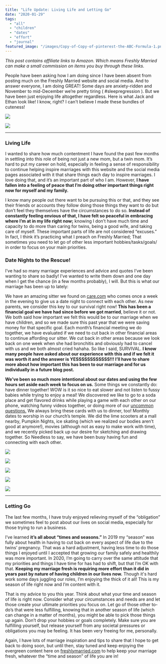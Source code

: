 ```yaml
---
title: "Life Update: Living Life and Letting Go"
date: "2020-01-29"
tags:
  - "all"
  - "children"
  - "dates"
  - "effort"
  - "journal"
featured_image: "/images/Copy-of-Copy-of-pinterest-the-ABC-Formula-1.png"
---
```


_This post contains affiliate links to Amazon. Which means Freshly Married can make a small commission on items you buy through these links._

People have been asking how I am doing since I have been absent from posting much on the Freshly Married website and social media. And to answer everyone, I am doing GREAT! Some days are anxiety-ridden and November to mid-December we’re pretty tiring ( #sleepregression ). But we have been just enjoying life altogether regardless. Here is what Jack and Ethan look like! I know, right? I can't believe I made these bundles of cuteness!

![](/images/75B164E6-5B17-4722-BC66-F81BA53B8B01.jpeg)

![](/images/9F45CC91-7E92-4A68-AAF8-F12EAB6C94EC-1.jpeg)

* * *

### Living Life

I wanted to share how much contentment I have found the past few months in settling into this role of being not just a new mom, but a twin mom. It’s hard to put my career on hold, especially in feeling a sense of responsibility to continue helping inspire marriages with this website and the social media pages associated with it that share things each day to inspire marriages. I love doing that, and it’s an important part of who I am. However, **I have fallen into a feeling of peace that I’m doing other important things right now for myself and my family.**

I know many people out there want to be pursuing this or that, and they see their friends or accounts they follow doing those things they want to do but don’t feel they themselves have the circumstances to do so. **Instead of constantly feeling envious of that, I have felt so peaceful in embracing where I’m at in my life right now;** knowing I don’t have much time and capacity to do more than caring for twins, being a good wife, and taking care of myself. These important parts of life are not considered “excuses.” In fact, I think it’s practicing what I preach on Freshly Married; That sometimes you need to let go of other less important hobbies/tasks/goals/ in order to focus on your main priorities. 

### Date Nights to the Rescue!

I’ve had so many marriage experiences and advice and quotes I’ve been wanting to share so badly! I’ve wanted to write them down and one day when I get the chance (in a few months probably), I will. But this is what our marriage has been up to lately: 

We have an amazing sitter we found on [care.com](http://care.com) who comes once a week in the evening to give us a date night to connect with each other. As new parents, we consider this key to our survival right now! **This has been a financial goal we have had since before we got married**, believe it or not. We both said how important we felt this would be to our marriage when we have children, and so we made sure this past year that we were saving money for that specific goal. Each month’s financial meeting we do together, we have evaluated if we need to cut back in other financial areas to continue affording our sitter. We cut back in other areas because we look back on one week when she had bronchitis and obviously had to cancel with us and we both almost cried hahaha. So like I said, SURVIVAL. **I know many people have asked about our experience with this and if we felt it was worth it and the answer is YESSSSSSSSSSSS!!! I’ll have to share more about how important this has been to our marriage and for us individually in a future blog post.**

**We’ve been so much more intentional about our dates and using the few hours set aside each week to focus on us.** Some things we constantly do: have dinner together! WOW is it so nice to eat slower and not listen to fussy babies while trying to enjoy a meal! We discovered we like to go to a soda place and get flavored drinks while playing a game with each other on our phone, watching funny videos together, or doing more of our [uncommon questions.](https://amzn.to/2O8Z8ci) We always bring these cards with us to dinner, too! Monthly dates to worship in our church’s temple. We did the lime scooters at a mall nearby, Pumpkin Nights, ice skating (which we realized our bodies aren’t good at anymore!), movies (although not as easy to make work with time), and we recently picked back up our desire for sketching and drawing together. So Needless to say, we have been busy having fun and connecting with each other.

![](/images/490D2C4B-0FF9-47B6-A271-6631A4239E9C.jpeg)

![](/images/33AF0BF8-E434-4EE6-B05E-7EC2CD6810A5.jpeg)

![](/images/19A62D77-9742-42CE-85BD-BB0228EF804F-1.jpeg)

![](/images/3D54BFFB-26D0-449A-B37C-10B330DA28AD.jpeg)

![](/images/69F720B0-8F1C-41D3-85D4-4772C1CD5F5A.jpeg)

* * *

### Letting Go

The last few months, I have truly enjoyed relieving myself of the “obligation” we sometimes feel to post about our lives on social media, especially for those trying to run a business. 

I’ve learned **it’s all about “times and seasons.”** In 2019 my “season” was fully about health in having to cut back on every aspect of life due to the twins’ pregnancy. That was a hard adjustment, having less time to do those things I enjoyed until I accepted that growing our family safely and healthily was more important. In 2020, I’m going to carry over the same attitude that my priorities and things I have time for has had to shift, but that I’m OK with that. **Keeping my marriage fresh is requiring more effort than it did in years past by nature of having children in our lives now.** Though it's hard work some days juggling our roles, I’m enjoying the thick of it all! This is my season of life right now and I’m content with it. 

That is my advice to you this year. Think about what your time and season of life is right now. Consider what your circumstances and needs are and let those create your ultimate priorities you focus on. Let go of those other to-do’s that were less fulfilling, knowing that in another season of life (which can change in a matter of months), you might be able to pick those things up again. Don’t drop your hobbies or goals completely. Make sure you are fulfilling yourself, but release yourself from any societal pressures or obligations you may be feeling. It has been very freeing for me, personally.

Again, I have lots of marriage inspiration and tips to share that I hope to get back to doing soon, but until then, stay tuned and keep enjoying the evergreen content here on [freshlymarried.com](http://freshlymarried.com) to help keep your marriage fresh, whatever the “time and season” of life you are in!
